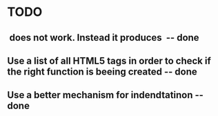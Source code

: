 # TODO

## <img attr="fooval"> does not work. Instead it produces <img attr="fooval"></img> -- done
## Use a list of all HTML5 tags in order to check if the right function is beeing created -- done
## Use a better mechanism for indendtatinon -- done
